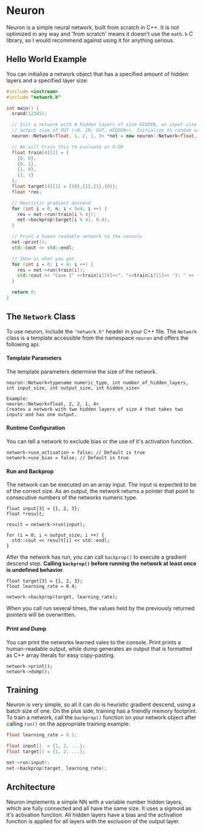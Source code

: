 # Neuron
Neuron is a simple neural network, built from scratch in C++. It is not
optimized in any way and 'from scratch' means it doesn't use the `math.h`
C library, so I would recommend against using it for anything serious.

## Hello World Example
You can initialize a network object that has a specified amount of hidden layers and
a specified layer size:
```C++
#include <iostream>
#include "network.h"

int main() {
  srand(12345);

  // Init a network with N hidden layers of size HIDDEN, an input size of IN and an
  // output size of OUT (<N, IN, OUT, HIDDEN>). Initialize to random values between +/-10.
  neuron::Network<float, 1, 2, 1, 3> *net = new neuron::Network<float, 1, 2, 1, 3>(5);

  // We will train this to evaluate an X-OR
  float train[4][2] = {
    {0, 0},
    {0, 1},
    {1, 0},
    {1, 1}
  };
  float target[4][1] = {{0},{1},{1},{0}};
  float *res;

  // Heuristic gradient descend
  for (int i = 0, n; i < 5e4; i ++) {
    res = net->run(train[i % 4]);
    net->backprop(target[i % 4], 0.4);
  }

  // Print a human readable network to the console
  net->print();
  std::cout << std::endl;

  // Show us what you got...
  for (int i = 0; i < 4; i ++) {
    res = net->run(train[i]);
    std::cout << "Case {" <<train[i][0]<<", "<<train[i][1]<< "}: " << *res << " (should be " << target[i][0] << ")" << std::endl;
  }

  return 0;
}
```

## The `Network` Class
To use neuron, include the `"network.h"` header in your C++ file. The `Network` class is a template
accessible from the namespace `neuron` and offers the following api:

#### Template Parameters
The template parameters determine the size of the network.
```
neuron::Network<typename numeric_type, int number_of_hidden_layers, int input_size, int output_size, int hidden_size>

Example:
neuron::Network<float, 2, 2, 1, 4>
Creates a network with two hidden layers of size 4 that takes two inputs and has one output.
```
#### Runtime Configuration
You can tell a network to exclude bias or the use of it's activation function.
```
network->use_activation = false; // Default is true
network->use_bias = false; // Default is true
```
#### Run and Backprop
The network can be executed on an array input. The input is expected to be of the correct size. As an
output, the network returns a pointer that point to consecutive numbers of the networks numeric type.
```
float input[3] = {1, 2, 3};
float *result;

result = network->run(input);

for (i = 0; i < output_size; i ++) {
  std::cout << result[i] << std::endl;
}
```
After the network has run, you can call `backprop()` to execute a gradient descend step. **Calling
`backprop()` before running the network at least once is undefined behavior**.
```
float target[3] = {1, 2, 3};
float learning_rate = 0.4;

network->backprop(target, learning_rate);
```
When you call run several times, the values held by the previously returned pointers will be
overwritten.
#### Print and Dump
You can print the networks learned vales to the console. Print prints a human-readable output, while
dump generates an output that is formatted as C++ array literals for easy copy-pasting.
```
network->print();
network->dump();
```

## Training
Neuron is very simple, so all it can do is heuristic gradient descend, using a batch size of one.
On the plus side, training has a friendly memory footprint. To train a network, call the `backprop()`
function on your network object after calling `run()` on the appropriate training example:
```C++
float learning_rate = 0.1;

float input[]  = {1, 2, ...};
float target[] = {1, 2, ...};

net->run(input);
net->backprop(target, learning_rate);
```

## Architecture
Neuron implements a simple NN with a variable number hidden layers, which are fully connected and
all have the same size. It uses a sigmoid as it's activation function. All hidden layers have a
bias and the activation function is applied for all layers with the exclusion of the output layer.